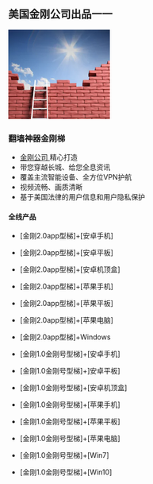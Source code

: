 ## 美国金刚公司出品一一

![image](l-w-s-athird.png)

### 翻墙神器金刚梯

- [ 金刚公司 ](https://a2zitpro.github.io/web/金刚公司)精心打造 
- 带您穿越长城、给您全息资讯
- 覆盖主流智能设备、全方位VPN护航
- 视频流畅、画质清晰
- 基于美国法律的用户信息和用户隐私保护

#### 全线产品

- [金刚2.0app型梯]+[安卓手机]
- [金刚2.0app型梯]+[安卓平板]
- [金刚2.0app型梯]+[安卓机顶盒]

- [金刚2.0app型梯]+[苹果手机]
- [金刚2.0app型梯]+[苹果平板]
- [金刚2.0app型梯]+[苹果电脑]

- [金刚2.0app型梯]+Windows

- [金刚1.0金刚号型梯]+[安卓手机]
- [金刚1.0金刚号型梯]+]安卓平板]
- [金刚1.0金刚号型梯]+[安卓机顶盒]

- [金刚1.0金刚号型梯]+[苹果手机]
- [金刚1.0金刚号型梯]+[苹果平板]
- [金刚1.0金刚号型梯]+[苹果电脑]

- [金刚1.0金刚号型梯]+[Win7]
- [金刚1.0金刚号型梯]+[Win10]

